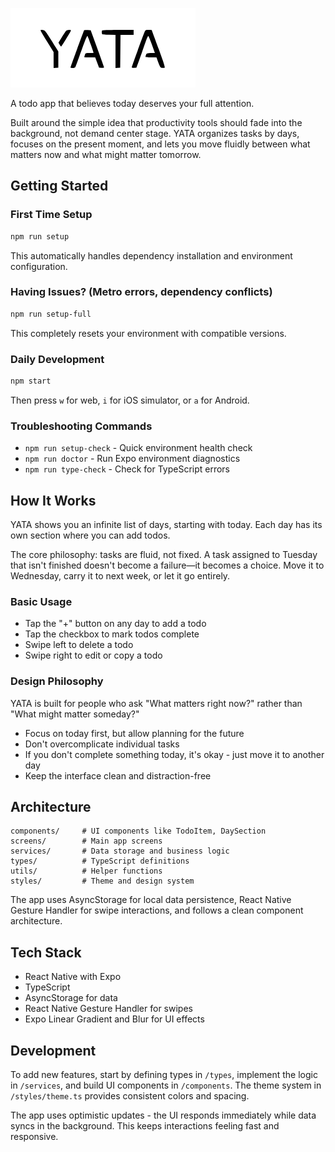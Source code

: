 ![YATA Logo](docs/YATA%20Logo%20dark%20text.png)

A todo app that believes today deserves your full attention.

Built around the simple idea that productivity tools should fade into the background, not demand center stage. YATA organizes tasks by days, focuses on the present moment, and lets you move fluidly between what matters now and what might matter tomorrow.

## Getting Started

### First Time Setup
```bash
npm run setup
```
This automatically handles dependency installation and environment configuration.

### Having Issues? (Metro errors, dependency conflicts)
```bash
npm run setup-full
```
This completely resets your environment with compatible versions.

### Daily Development
```bash
npm start
```
Then press `w` for web, `i` for iOS simulator, or `a` for Android.

### Troubleshooting Commands
- `npm run setup-check` - Quick environment health check
- `npm run doctor` - Run Expo environment diagnostics  
- `npm run type-check` - Check for TypeScript errors

## How It Works

YATA shows you an infinite list of days, starting with today. Each day has its own section where you can add todos. 

The core philosophy: tasks are fluid, not fixed. A task assigned to Tuesday that isn't finished doesn't become a failure—it becomes a choice. Move it to Wednesday, carry it to next week, or let it go entirely.

### Basic Usage

- Tap the "+" button on any day to add a todo
- Tap the checkbox to mark todos complete
- Swipe left to delete a todo
- Swipe right to edit or copy a todo

### Design Philosophy

YATA is built for people who ask "What matters right now?" rather than "What might matter someday?"

- Focus on today first, but allow planning for the future
- Don't overcomplicate individual tasks
- If you don't complete something today, it's okay - just move it to another day
- Keep the interface clean and distraction-free

## Architecture

```
components/     # UI components like TodoItem, DaySection
screens/        # Main app screens
services/       # Data storage and business logic
types/          # TypeScript definitions
utils/          # Helper functions
styles/         # Theme and design system
```

The app uses AsyncStorage for local data persistence, React Native Gesture Handler for swipe interactions, and follows a clean component architecture.

## Tech Stack

- React Native with Expo
- TypeScript
- AsyncStorage for data
- React Native Gesture Handler for swipes
- Expo Linear Gradient and Blur for UI effects

## Development

To add new features, start by defining types in `/types`, implement the logic in `/services`, and build UI components in `/components`. The theme system in `/styles/theme.ts` provides consistent colors and spacing.

The app uses optimistic updates - the UI responds immediately while data syncs in the background. This keeps interactions feeling fast and responsive.